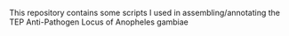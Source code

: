 This repository contains some scripts I used in assembling/annotating the TEP Anti-Pathogen Locus of Anopheles gambiae
